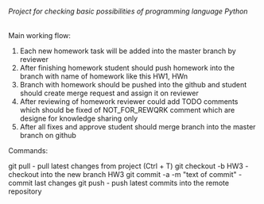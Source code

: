 ###### Project for checking basic possibilities of programming language Python

Main working flow:
1. Each new homework task will be added into the master branch by reviewer
2. After finishing homework student should push homework into the branch with
 name of homework like this HW1, HWn
3. Branch with homework should be pushed into the github and student should
 create merge request and assign it on reviewer
4. After reviewing of homework reviewer could add TODO comments which should
 be fixed of NOT_FOR_REWQRK comment which are designe for knowledge sharing
  only 
5. After all fixes and approve student should merge branch into the master
 branch on github
 
 
 Commands:
 
 git pull - pull latest changes from project (Ctrl + T)
 git checkout -b HW3 - checkout into the new branch HW3
 git commit -a -m "text of commit" - commit last changes
 git push - push latest commits into the remote repository